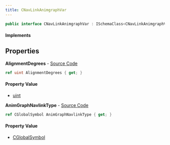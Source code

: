 ```yaml
---
title: CNavLinkAnimgraphVar
---
```


```csharp
public interface CNavLinkAnimgraphVar : ISchemaClass<CNavLinkAnimgraphVar>, ISchemaField, ISchemaClass, INativeHandle
```

#### Implements

## Properties

**AlignmentDegrees** - [Source Code](https://github.com/swiftly-solution/swiftlys2/blob/main/managed/src/SwiftlyS2.Generated/Schemas/Interfaces/CNavLinkAnimgraphVar.cs#L18)

```csharp
ref uint AlignmentDegrees { get; }
```

#### Property Value

- [uint](https://learn.microsoft.com/dotnet/api/system.uint32)

**AnimGraphNavlinkType** - [Source Code](https://github.com/swiftly-solution/swiftlys2/blob/main/managed/src/SwiftlyS2.Generated/Schemas/Interfaces/CNavLinkAnimgraphVar.cs#L16)

```csharp
ref CGlobalSymbol AnimGraphNavlinkType { get; }
```

#### Property Value

- [CGlobalSymbol](/docs/api/shared/natives/cglobalsymbol)

